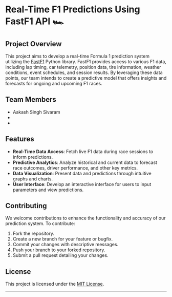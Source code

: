 # Real-Time F1 Predictions Using FastF1 API 🏎️

## Project Overview

This project aims to develop a real-time Formula 1 prediction system utilizing the [FastF1](https://docs.fastf1.dev/) Python library. FastF1 provides access to various F1 data, including lap timing, car telemetry, position data, tire information, weather conditions, event schedules, and session results. By leveraging these data points, our team intends to create a predictive model that offers insights and forecasts for ongoing and upcoming F1 races.

## Team Members

- Aakash Singh Sivaram
- 
-

## Features

- **Real-Time Data Access**: Fetch live F1 data during race sessions to inform predictions.
- **Predictive Analytics**: Analyze historical and current data to forecast race outcomes, driver performance, and other key metrics.
- **Data Visualization**: Present data and predictions through intuitive graphs and charts.
- **User Interface**: Develop an interactive interface for users to input parameters and view predictions.


## Contributing

We welcome contributions to enhance the functionality and accuracy of our prediction system. To contribute:

1. Fork the repository.
2. Create a new branch for your feature or bugfix.
3. Commit your changes with descriptive messages.
4. Push your branch to your forked repository.
5. Submit a pull request detailing your changes.

## License

This project is licensed under the [MIT License](LICENSE).


---
